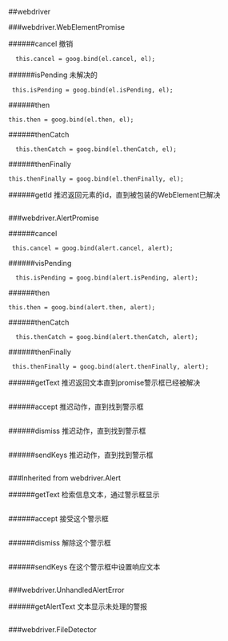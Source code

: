 ##webdriver

###webdriver.WebElementPromise

######cancel
撤销
```Protractor
  this.cancel = goog.bind(el.cancel, el);
```
######isPending
未解决的
```Protractor
 this.isPending = goog.bind(el.isPending, el);
```
######then
```Protractor
this.then = goog.bind(el.then, el);
```
######thenCatch
```Protractor
  this.thenCatch = goog.bind(el.thenCatch, el);
```
######thenFinally
```Protractor
this.thenFinally = goog.bind(el.thenFinally, el);
```
######getId
推迟返回元素的id，直到被包装的WebElement已解决
```Protractor

```
###webdriver.AlertPromise

######cancel
```Protractor
 this.cancel = goog.bind(alert.cancel, alert);
```
######visPending
```Protractor
  this.isPending = goog.bind(alert.isPending, alert);
```
######then
```Protractor
this.then = goog.bind(alert.then, alert);
```
######thenCatch
```Protractor
  this.thenCatch = goog.bind(alert.thenCatch, alert);
```
######thenFinally
```Protractor
 this.thenFinally = goog.bind(alert.thenFinally, alert);
```
######getText
推迟返回文本直到promise警示框已经被解决
```Protractor

```
######accept
推迟动作，直到找到警示框
```Protractor

```
######dismiss
推迟动作，直到找到警示框
```Protractor

```
######sendKeys
推迟动作，直到找到警示框
```Protractor

```
###Inherited from webdriver.Alert

######getText
检索信息文本，通过警示框显示
```Protractor

```
######accept
接受这个警示框
```Protractor

```
######dismiss
解除这个警示框
```Protractor

```
######sendKeys
在这个警示框中设置响应文本
```Protractor

```
###webdriver.UnhandledAlertError

######getAlertText
文本显示未处理的警报
```Protractor

```
###webdriver.FileDetector